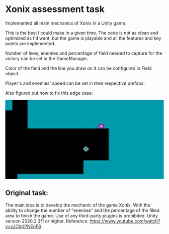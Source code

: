 # Xonix assessment task

Implemented all main mechanics of Xonix in a Unity game.

This is the best I could make in a given time. The code is not as clean and optimized as I'd want, but the game is playable and all the features and key points are implemented.

Number of lives, enemies and percentage of field needed to capture for the victory can be set in the GameManager.

Color of the field and the line you draw on it can be configured in Field object.

Player's and enemies' speed can be set in their respective prefabs.

Also figured out how to fix this edge case:

![Alt Text](https://raw.githubusercontent.com/asudyn/XonixAssessmentTask/main/original.gif)




## Original task:

The main idea is to develop the mechanic of the game Xonix.
With the ability to change the number of &quot;enemies&quot; and the percentage of the filled area
to finish the game.
Use of any third-party plugins is prohibited.
Unity version 2020.2.3f1 or higher.
Reference:
https://www.youtube.com/watch?v=zJCbKPNEnF8